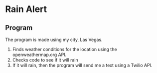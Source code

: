# Rain Alert

## Program
The program is made using my city, Las Vegas.
1. Finds weather conditions for the location using the openweathermap.org API.
2. Checks code to see if it will rain
3. If it will rain, then the program will send me a text using a Twilio API. 
